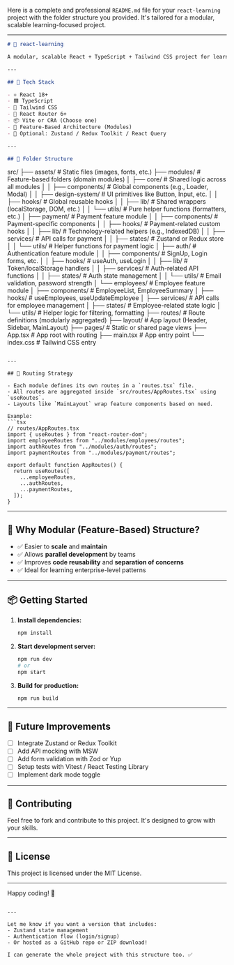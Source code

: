 Here is a complete and professional `README.md` file for your `react-learning` project with the folder structure you provided. It's tailored for a modular, scalable learning-focused project.

---

```md
# 📘 react-learning

A modular, scalable React + TypeScript + Tailwind CSS project for learning and experimenting with best practices in modern React development.

---

## 🚀 Tech Stack

- ⚛️ React 18+
- 🟦 TypeScript
- 🎨 Tailwind CSS
- 🔁 React Router 6+
- 📦 Vite or CRA (Choose one)
- 🧠 Feature-Based Architecture (Modules)
- 🧪 Optional: Zustand / Redux Toolkit / React Query

---

## 🧩 Folder Structure

```

src/
├── assets/                # Static files (images, fonts, etc.)
├── modules/               # Feature-based folders (domain modules)
│   ├── core/              # Shared logic across all modules
│   │   ├── components/    # Global components (e.g., Loader, Modal)
│   │   ├── design-system/ # UI primitives like Button, Input, etc.
│   │   ├── hooks/         # Global reusable hooks
│   │   ├── lib/           # Shared wrappers (localStorage, DOM, etc.)
│   │   └── utils/         # Pure helper functions (formatters, etc.)
│   ├── payment/           # Payment feature module
│   │   ├── components/    # Payment-specific components
│   │   ├── hooks/         # Payment-related custom hooks
│   │   ├── lib/           # Technology-related helpers (e.g., IndexedDB)
│   │   ├── services/      # API calls for payment
│   │   ├── states/        # Zustand or Redux store
│   │   └── utils/         # Helper functions for payment logic
│   ├── auth/              # Authentication feature module
│   │   ├── components/    # SignUp, Login forms, etc.
│   │   ├── hooks/         # useAuth, useLogin
│   │   ├── lib/           # Token/localStorage handlers
│   │   ├── services/      # Auth-related API functions
│   │   ├── states/        # Auth state management
│   │   └── utils/         # Email validation, password strength
│   └── employees/         # Employee feature module
│       ├── components/    # EmployeeList, EmployeeSummary
│       ├── hooks/         # useEmployees, useUpdateEmployee
│       ├── services/      # API calls for employee management
│       ├── states/        # Employee-related state logic
│       └── utils/         # Helper logic for filtering, formatting
├── routes/                # Route definitions (modularly aggregated)
├── layout/                # App layout (Header, Sidebar, MainLayout)
├── pages/                 # Static or shared page views
├── App.tsx                # App root with routing
├── main.tsx               # App entry point
└── index.css              # Tailwind CSS entry

````

---

## 🧭 Routing Strategy

- Each module defines its own routes in a `routes.tsx` file.
- All routes are aggregated inside `src/routes/AppRoutes.tsx` using `useRoutes`.
- Layouts like `MainLayout` wrap feature components based on need.

Example:
```tsx
// routes/AppRoutes.tsx
import { useRoutes } from "react-router-dom";
import employeeRoutes from "../modules/employees/routes";
import authRoutes from "../modules/auth/routes";
import paymentRoutes from "../modules/payment/routes";

export default function AppRoutes() {
  return useRoutes([
    ...employeeRoutes,
    ...authRoutes,
    ...paymentRoutes,
  ]);
}
````

---

## 🧠 Why Modular (Feature-Based) Structure?

* ✅ Easier to **scale** and **maintain**
* ✅ Allows **parallel development** by teams
* ✅ Improves **code reusability** and **separation of concerns**
* ✅ Ideal for learning enterprise-level patterns

---

## 📦 Getting Started

1. **Install dependencies:**

   ```bash
   npm install
   ```

2. **Start development server:**

   ```bash
   npm run dev
   # or
   npm start
   ```

3. **Build for production:**

   ```bash
   npm run build
   ```

---

## 🔧 Future Improvements

* [ ] Integrate Zustand or Redux Toolkit
* [ ] Add API mocking with MSW
* [ ] Add form validation with Zod or Yup
* [ ] Setup tests with Vitest / React Testing Library
* [ ] Implement dark mode toggle

---

## 🙌 Contributing

Feel free to fork and contribute to this project. It's designed to grow with your skills.

---

## 📄 License

This project is licensed under the MIT License.

---

Happy coding! 🚀

```

---

Let me know if you want a version that includes:
- Zustand state management
- Authentication flow (login/signup)
- Or hosted as a GitHub repo or ZIP download!

I can generate the whole project with this structure too. ✅
```
